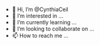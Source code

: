 - 👋 Hi, I’m @CynthiaCeil
- 👀 I’m interested in ...
- 🌱 I’m currently learning ...
- 💞️ I’m looking to collaborate on ...
- 📫 How to reach me ...

<!---
CynthiaCeil/CynthiaCeil is a ✨ special ✨ repository because its `README.md` (this file) appears on your GitHub profile.
You can click the Preview link to take a look at your changes.
--->
